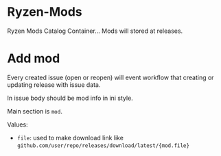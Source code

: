 # Ryzen-Mods
Ryzen Mods Catalog Container...
Mods will stored at releases.
# Add mod
Every created issue (open or reopen) will event workflow that creating or updating release with issue data.

In issue body should be mod info in ini style.

Main section is `mod`.

Values: 
- `file`: used to make download link like `github.com/user/repo/releases/download/latest/{mod.file}`
